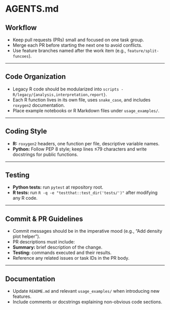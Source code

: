 # AGENTS.md

## Workflow
- Keep pull requests (PRs) small and focused on one task group.
- Merge each PR before starting the next one to avoid conflicts.
- Use feature branches named after the work item (e.g., `feature/split-funcoes`).

---

## Code Organization
- Legacy R code should be modularized into `scripts - R/legacy/{analysis,interpretation,report}`.
- Each R function lives in its own file, uses `snake_case`, and includes
`roxygen2` documentation.
- Place example notebooks or R Markdown files under `usage_examples/`.

---

## Coding Style
- **R:** `roxygen2` headers, one function per file, descriptive variable names.
- **Python:** Follow PEP 8 style; keep lines ≤79 characters and write
docstrings for public functions.

---

## Testing
- **Python tests:** run `pytest` at repository root.
- **R tests:** run `R -q -e "testthat::test_dir('tests/')"` after modifying any R code.

---

## Commit & PR Guidelines
- Commit messages should be in the imperative mood (e.g., “Add density plot helper”).
- PR descriptions must include:
- **Summary:** brief description of the change.
- **Testing:** commands executed and their results.
- Reference any related issues or task IDs in the PR body.

---

## Documentation
- Update `README.md` and relevant `usage_examples/` when introducing new features.
- Include comments or docstrings explaining non-obvious code sections.